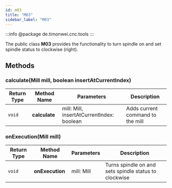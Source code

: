 ```yaml
---
id: m03
title: "M03"
sidebar_label: "M03"
---
```


:::info
@package de.timonwei.cnc.tools
:::

The public class **M03** provides the functionality to turn spindle on and set spindle status to clockwise (right).


## Methods

### calculate(Mill mill, boolean insertAtCurrentIndex)
| Return Type   | Method Name   | Parameters  | Description    |
| ------------- | ------------- | ----------- | -------------- |
| `void`       | **calculate**      |     mill: Mill, insertAtCurrentIndex: boolean        | Adds current command to the mill |

### onExecution(Mill mill)
| Return Type   | Method Name   | Parameters  | Description    |
| ------------- | ------------- | ----------- | -------------- |
| `void`       | **onExecution**      |     mill: Mill        | Turns spindle on and sets spindle status to clockwise |